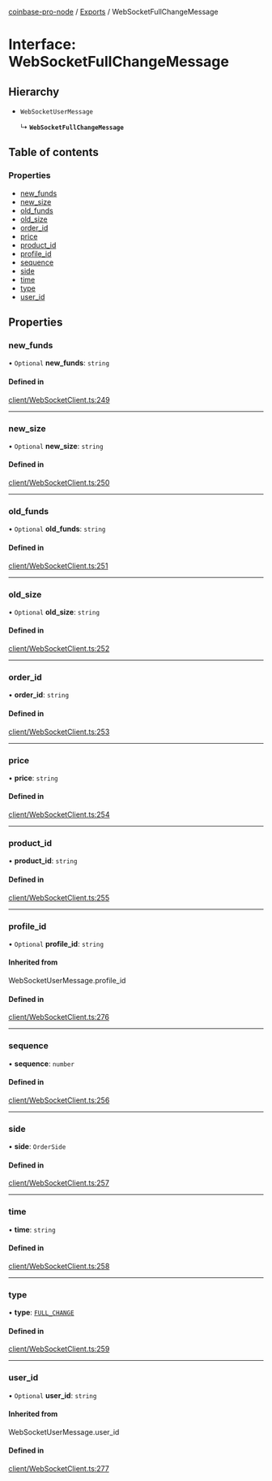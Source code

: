 [coinbase-pro-node](../README.md) / [Exports](../modules.md) / WebSocketFullChangeMessage

# Interface: WebSocketFullChangeMessage

## Hierarchy

- `WebSocketUserMessage`

  ↳ **`WebSocketFullChangeMessage`**

## Table of contents

### Properties

- [new_funds](WebSocketFullChangeMessage.md#new_funds)
- [new_size](WebSocketFullChangeMessage.md#new_size)
- [old_funds](WebSocketFullChangeMessage.md#old_funds)
- [old_size](WebSocketFullChangeMessage.md#old_size)
- [order_id](WebSocketFullChangeMessage.md#order_id)
- [price](WebSocketFullChangeMessage.md#price)
- [product_id](WebSocketFullChangeMessage.md#product_id)
- [profile_id](WebSocketFullChangeMessage.md#profile_id)
- [sequence](WebSocketFullChangeMessage.md#sequence)
- [side](WebSocketFullChangeMessage.md#side)
- [time](WebSocketFullChangeMessage.md#time)
- [type](WebSocketFullChangeMessage.md#type)
- [user_id](WebSocketFullChangeMessage.md#user_id)

## Properties

### new_funds

• `Optional` **new_funds**: `string`

#### Defined in

[client/WebSocketClient.ts:249](https://github.com/bennycode/coinbase-pro-node/blob/caaa670/src/client/WebSocketClient.ts#L249)

---

### new_size

• `Optional` **new_size**: `string`

#### Defined in

[client/WebSocketClient.ts:250](https://github.com/bennycode/coinbase-pro-node/blob/caaa670/src/client/WebSocketClient.ts#L250)

---

### old_funds

• `Optional` **old_funds**: `string`

#### Defined in

[client/WebSocketClient.ts:251](https://github.com/bennycode/coinbase-pro-node/blob/caaa670/src/client/WebSocketClient.ts#L251)

---

### old_size

• `Optional` **old_size**: `string`

#### Defined in

[client/WebSocketClient.ts:252](https://github.com/bennycode/coinbase-pro-node/blob/caaa670/src/client/WebSocketClient.ts#L252)

---

### order_id

• **order_id**: `string`

#### Defined in

[client/WebSocketClient.ts:253](https://github.com/bennycode/coinbase-pro-node/blob/caaa670/src/client/WebSocketClient.ts#L253)

---

### price

• **price**: `string`

#### Defined in

[client/WebSocketClient.ts:254](https://github.com/bennycode/coinbase-pro-node/blob/caaa670/src/client/WebSocketClient.ts#L254)

---

### product_id

• **product_id**: `string`

#### Defined in

[client/WebSocketClient.ts:255](https://github.com/bennycode/coinbase-pro-node/blob/caaa670/src/client/WebSocketClient.ts#L255)

---

### profile_id

• `Optional` **profile_id**: `string`

#### Inherited from

WebSocketUserMessage.profile_id

#### Defined in

[client/WebSocketClient.ts:276](https://github.com/bennycode/coinbase-pro-node/blob/caaa670/src/client/WebSocketClient.ts#L276)

---

### sequence

• **sequence**: `number`

#### Defined in

[client/WebSocketClient.ts:256](https://github.com/bennycode/coinbase-pro-node/blob/caaa670/src/client/WebSocketClient.ts#L256)

---

### side

• **side**: `OrderSide`

#### Defined in

[client/WebSocketClient.ts:257](https://github.com/bennycode/coinbase-pro-node/blob/caaa670/src/client/WebSocketClient.ts#L257)

---

### time

• **time**: `string`

#### Defined in

[client/WebSocketClient.ts:258](https://github.com/bennycode/coinbase-pro-node/blob/caaa670/src/client/WebSocketClient.ts#L258)

---

### type

• **type**: [`FULL_CHANGE`](../enums/WebSocketResponseType.md#full_change)

#### Defined in

[client/WebSocketClient.ts:259](https://github.com/bennycode/coinbase-pro-node/blob/caaa670/src/client/WebSocketClient.ts#L259)

---

### user_id

• `Optional` **user_id**: `string`

#### Inherited from

WebSocketUserMessage.user_id

#### Defined in

[client/WebSocketClient.ts:277](https://github.com/bennycode/coinbase-pro-node/blob/caaa670/src/client/WebSocketClient.ts#L277)
